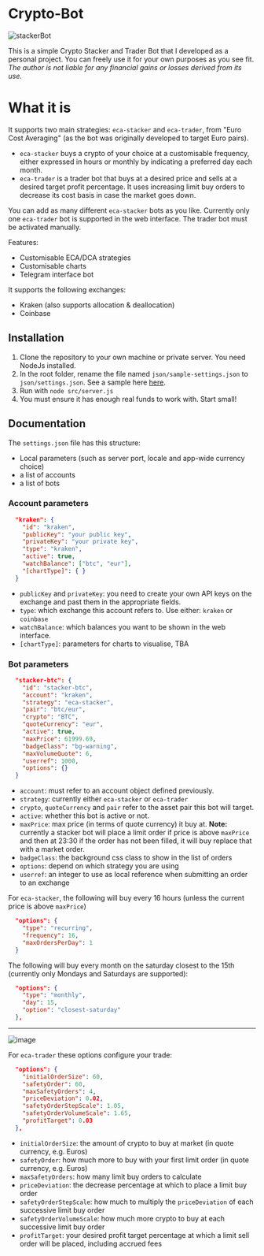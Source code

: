 # Crypto-Bot

![stackerBot](https://github.com/Nomad-Soul/Crypto-Bot/assets/167021470/20bc0bc6-13a2-472e-99d2-e52157aaeaa1)

This is a simple Crypto Stacker and Trader Bot that I developed as a personal project. You can freely use it for your own purposes as you see fit. _The author is not liable for any financial gains or losses derived from its use._

# What it is

It supports two main strategies: `eca-stacker` and `eca-trader`, from "Euro Cost Averaging" (as the bot was originally developed to target Euro pairs).

- `eca-stacker` buys a crypto of your choice at a customisable frequency, either expressed in hours or monthly by indicating a preferred day each month.
- `eca-trader` is a trader bot that buys at a desired price and sells at a desired target profit percentage. It uses increasing limit buy orders to decrease its cost basis in case the market goes down.

You can add as many different `eca-stacker` bots as you like. Currently only one `eca-trader` bot is supported in the web interface. The trader bot must be activated manually.

Features:

- Customisable ECA/DCA strategies
- Customisable charts
- Telegram interface bot

It supports the following exchanges:

- Kraken (also supports allocation & deallocation)
- Coinbase

## Installation

1. Clone the repository to your own machine or private server. You need NodeJs installed.
2. In the root folder, rename the file named `json/sample-settings.json` to `json/settings.json`. See a sample here [here](json/sample-settings.json).
3. Run with `node src/server.js`
4. You must ensure it has enough real funds to work with. Start small!

## Documentation

The `settings.json` file has this structure:

- Local parameters (such as server port, locale and app-wide currency choice)
- a list of accounts
- a list of bots

### Account parameters

```json
  "kraken": {
    "id": "kraken",
    "publicKey": "your public key",
    "privateKey": "your private key",
    "type": "kraken",
    "active": true,
    "watchBalance": ["btc", "eur"],
    "[chartType]": { }
  }
```

- `publicKey` and `privateKey`: you need to create your own API keys on the exchange and past them in the appropriate fields.
- `type`: which exchange this account refers to. Use either: `kraken` or `coinbase`
- `watchBalance`: which balances you want to be shown in the web interface.
- `[chartType]`: parameters for charts to visualise, TBA

### Bot parameters

```json
  "stacker-btc": {
    "id": "stacker-btc",
    "account": "kraken",
    "strategy": "eca-stacker",
    "pair": "btc/eur",
    "crypto": "BTC",
    "quoteCurrency": "eur",
    "active": true,
    "maxPrice": 61999.69,
    "badgeClass": "bg-warning",
    "maxVolumeQuote": 6,
    "userref": 1000,
    "options": {}
  }
```

- `account`: must refer to an account object defined previously.
- `strategy`: currently either `eca-stacker` or `eca-trader`
- `crypto`, `quoteCurrency` and `pair` refer to the asset pair this bot will target.
- `active`: whether this bot is active or not.
- `maxPrice`: max price (in terms of quote currency) it buy at. **Note:** currently a stacker bot will place a limit order if price is above `maxPrice` and then at 23:30 if the order has not been filled, it will buy replace that with a market order.
- `badgeClass`: the background css class to show in the list of orders
- `options`: depend on which strategy you are using
- `userref`: an integer to use as local reference when submitting an order to an exchange

For `eca-stacker`, the following will buy every 16 hours (unless the current price is above `maxPrice`)

```json
  "options": {
    "type": "recurring",
    "frequency": 16,
    "maxOrdersPerDay": 1
  }
```

The following will buy every month on the saturday closest to the 15th (currently only Mondays and Saturdays are supported):

```json
  "options": {
    "type": "monthly",
    "day": 15,
    "option": "closest-saturday"
  },
```

---

![image](https://github.com/Nomad-Soul/Crypto-Bot/assets/167021470/7500b325-f2bd-4e96-a4cd-a9a08b5a7ccf)

For `eca-trader` these options configure your trade:

```json
  "options": {
    "initialOrderSize": 60,
    "safetyOrder": 60,
    "maxSafetyOrders": 4,
    "priceDeviation": 0.02,
    "safetyOrderStepScale": 1.05,
    "safetyOrderVolumeScale": 1.65,
    "profitTarget": 0.03
  },
```

- `initialOrderSize`: the amount of crypto to buy at market (in quote currency, e.g. Euros)
- `safetyOrder`: how much more to buy with your first limit order (in quote currency, e.g. Euros)
- `maxSafetyOrders`: how many limit buy orders to calculate
- `priceDeviation`: the decrease percentage at which to place a limit buy order
- `safetyOrderStepScale`: how much to multiply the `priceDeviation` of each successive limit buy order
- `safetyOrderVolumeScale`: how much more crypto to buy at each successive limit buy order
- `profitTarget`: your desired profit target percentage at which a limit sell order will be placed, including accrued fees
